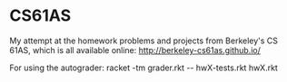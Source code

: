 # CS61AS
My attempt at the homework problems and projects from Berkeley's CS 61AS, which is all available online: http://berkeley-cs61as.github.io/

For using the autograder: racket -tm grader.rkt -- hwX-tests.rkt hwX.rkt <Name of exercise>

